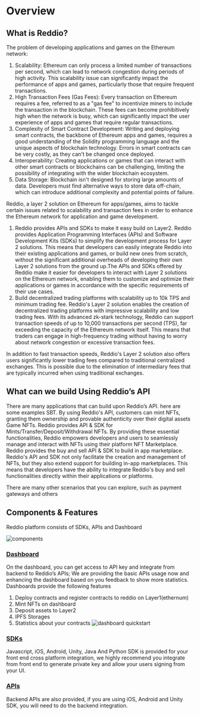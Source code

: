 # Overview

## What is Reddio?

The problem of developing applications and games on the Ethereum network:
1. Scalability: Ethereum can only process a limited number of transactions per second, which can lead to network congestion during periods of high activity. This scalability issue can significantly impact the performance of apps and games, particularly those that require frequent transactions.
2. High Transaction Fees (Gas Fees): Every transaction on Ethereum requires a fee, referred to as a "gas fee" to incentivize miners to include the transaction in the blockchain. These fees can become prohibitively high when the network is busy, which can significantly impact the user experience of apps and games that require regular transactions.
3. Complexity of Smart Contract Development: Writing and deploying smart contracts, the backbone of Ethereum apps and games, requires a good understanding of the Solidity programming language and the unique aspects of blockchain technology. Errors in smart contracts can be very costly, as they can't be changed once deployed.
4. Interoperability: Creating applications or games that can interact with other smart contracts or blockchains can be challenging, limiting the possibility of integrating with the wider blockchain ecosystem.
5. Data Storage: Blockchain isn't designed for storing large amounts of data. Developers must find alternative ways to store data off-chain, which can introduce additional complexity and potential points of failure.

Reddio, a layer 2 solution on Ethereum for apps/games, aims to tackle certain issues related to scalability and transaction fees in order to enhance the Ethereum network for application and game development.

1. Reddio provides APIs and SDKs to make it easy build on Layer2. Reddio provides Application Programming Interfaces (APIs) and Software Development Kits (SDKs) to simplify the development process for Layer 2 solutions. This means that developers can easily integrate Reddio into their existing applications and games, or build new ones from scratch, without the significant additional overheads of developing their own Layer 2 solutions from the ground up.The APIs and SDKs offered by Reddio make it easier for developers to interact with Layer 2 solutions on the Ethereum network, enabling them to customize and optimize their applications or games in accordance with the specific requirements of their use cases.
2. Build decentralized trading platforms with scalability up to 10k TPS and minimum trading fee. Reddio's Layer 2 solution enables the creation of decentralized trading platforms with impressive scalability and low trading fees. With its advanced zk-stark technology, Reddio can support transaction speeds of up to 10,000 transactions per second (TPS), far exceeding the capacity of the Ethereum network itself. This means that traders can engage in high-frequency trading without having to worry about network congestion or excessive transaction fees.

In addition to fast transaction speeds, Reddio's Layer 2 solution also offers users significantly lower trading fees compared to traditional centralized exchanges. This is possible due to the elimination of intermediary fees that are typically incurred when using traditional exchanges.



## What can we build Using Reddio’s API
There are many applications that can build upon Reddio’s API. here are some examples
SBT. By using Reddio's API, customers can mint NFTs, granting them ownership and provable authenticity over their digital assets
Game NFTs. Reddio provides API & SDK for Mints/Transfer/Deposit/Withdrawal NFTs. By providing these essential functionalities, Reddio empowers developers and users to seamlessly manage and interact with NFTs using their platform
NFT Marketplace. Reddio provides the buy and sell API & SDK to build in app marketplace. Reddio's API and SDK not only facilitate the creation and management of NFTs, but they also extend support for building in-app marketplaces. This means that developers have the ability to integrate Reddio's buy and sell functionalities directly within their applications or platforms.

There are many other scenarios that you can explore, such as payment gateways and others

## Components & Features

Reddio platform consists of SDKs, APIs and Dashboard

![components](/components.png)

### [Dashboard](https://dashboard.reddio.com/login)
On the dashboard, you can get access to API key and integrate from backend to Reddio’s APIs; We are providing the basic APIs usage now and enhancing the dashboard based on you feedback to show more statistics. Dashboards provide the following features
1. Deploy contracts and register contracts to reddio on Layer1(ethernum)
2. Mint NFTs on dashboard
3. Deposit assets to Layer2
4. IPFS Storages
5. Statistics about your contracts
![dashboard quickstart](/dashboard-quickstart.png)

### [SDKs](/guide/jssdk-reference/initiate-sdk)

Javascript, iOS, Android, Unity, Java And Python SDK is provided for your front end cross platform integration,  we highly recommend you integrate from front end to generate private key and allow your users signing from your UI.


### [APIs](/guide/api-reference/api-reference)

Backend APIs are also provided, if you are using iOS, Android and Unity SDK, you will need to do the backend integration.



